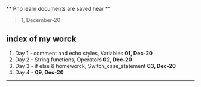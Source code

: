 ** Php learn documents are saved hear **
> 1, December-20

## index of my worck 

1. Day 1 - comment and echo styles, Variables __01, Dec-20__
2. Day 2 - String functions, Operators __02, Dec-20__
3. Day 3 - if else & homeworck, Switch_case_statement __03, Dec-20__
4. Day 4 -    __09, Dec-20__

----